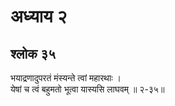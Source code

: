 # अध्याय २

## श्लोक ३५

भयाद्रणादुपरतं मंस्यन्ते त्वां महारथाः ।<br>येषां च त्वं बहुमतो भूत्वा यास्यसि लाघवम् ॥ २-३५॥<br><br>

